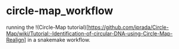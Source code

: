 # circle-map_workflow

running the !(Circle-Map tutorial)[https://github.com/iprada/Circle-Map/wiki/Tutorial:-Identification-of-circular-DNA-using-Circle-Map-Realign] in a snakemake workflow.

